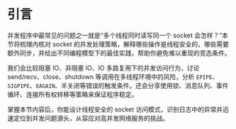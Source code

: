 # 引言

并发程序中最常见的问题之一就是“多个线程同时读写同一个 socket 会怎样？”本节将梳理内核对 socket 的并发处理策略，解释哪些操作是线程安全的，哪些需要额外同步，并给出不同编程模型下的最佳实践，帮助你避免难以重现的竞态条件。

我们会比较阻塞 IO、非阻塞 IO、IO 多路复用下的并发访问行为，讨论 send/recv、close、shutdown 等调用在多线程环境中的风险，分析 `EPIPE`、`SIGPIPE`、`EAGAIN`、半关闭等错误的触发条件。还会分享使用锁、消息队列、事件循环、连接所有权转移等策略来保证程序稳定。

掌握本节内容后，你能设计线程安全的 socket 访问模式，识别日志中的异常并迅速定位到并发问题源头，从容应对高并发网络服务的挑战。
